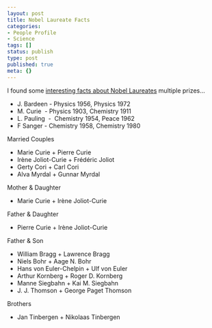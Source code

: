 ```yaml
---
layout: post
title: Nobel Laureate Facts
categories:
- People Profile
- Science
tags: []
status: publish
type: post
published: true
meta: {}
---
```

I found some [interesting facts about Nobel Laureates](http://nobelprize.org/nobel_prizes/nobelprize_facts.html) multiple prizes...

- J. Bardeen - Physics 1956, Physics 1972
- M. Curie  - Physics 1903, Chemistry 1911
- L. Pauling  -  Chemistry 1954, Peace 1962
- F Sanger - Chemistry 1958, Chemistry 1980 

Married Couples 
- Marie Curie + Pierre Curie 
- Irène Joliot-Curie + Frédéric Joliot 
- Gerty Cori + Carl Cori
- Alva Myrdal + Gunnar Myrdal     

Mother & Daughter 
- Marie Curie + Irène Joliot-Curie    

Father & Daughter 
- Pierre Curie + Irène Joliot-Curie     

Father & Son 
- William Bragg + Lawrence Bragg 
- Niels Bohr + Aage N. Bohr 
- Hans von Euler-Chelpin + Ulf von Euler 
- Arthur Kornberg + Roger D. Kornberg 
- Manne Siegbahn + Kai M. Siegbahn 
- J. J. Thomson + George Paget Thomson  

Brothers
- Jan Tinbergen + Nikolaas Tinbergen 

